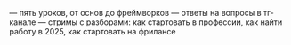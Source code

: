 — пять уроков, от основ до фреймворков
— ответы на вопросы в тг-канале
— стримы с разборами: как стартовать в профессии, как найти работу в 2025, как стартовать на фрилансе
